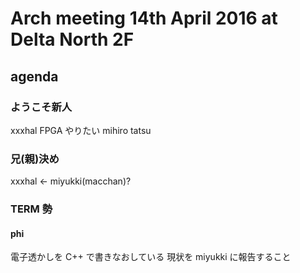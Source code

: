 # Arch meeting 14th April 2016 at Delta North 2F

agenda
-----

### ようこそ新人
xxxhal FPGA やりたい
mihiro 
tatsu 

### 兄(親)決め
xxxhal <- miyukki(macchan)?


### TERM 勢
#### phi
電子透かしを C++ で書きなおしている
現状を miyukki に報告すること

